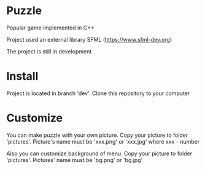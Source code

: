 # Puzzle

Popular game implemented in C++

Project used an external library SFML (https://www.sfml-dev.org)

The project is still in development

# Install

Project is located in branch 'dev'. Clone this repository to your computer

# Customize

You can make puzzle with your own picture. Copy your picture to folder 'pictures'. Picture's name must be 'xxx.png' or 'xxx.jpg' where xxx - number

Also you can customize background of menu. Copy your picture to folder 'pictures'. Pictures' name must be 'bg.png' or 'bg.jpg'
